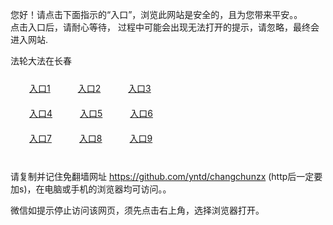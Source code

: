您好！请点击下面指示的“入口”，浏览此网站是安全的，且为您带来平安。。 <br/>
点击入口后，请耐心等待， 过程中可能会出现无法打开的提示，请忽略，最终会进入网站. </br>

法轮大法在长春<br/>
<div style="padding:10px"><a style="margin:20px" target="_blank" href="https://de9lhau9dg0vu.cloudfront.net/2Qpsp?itasz" id="ccLink1" rel="nofollow">入口1</a> <a target="_blank" style="margin:20px" href="https://ddo2b2zrt5ypr.cloudfront.net/2Qpsp?bkkfs" id="ccLink2" rel="nofollow">入口2</a> <a style="margin:20px" target="_blank" href="https://d1b3y85pm5vxr1.cloudfront.net/2Qpsp?dcxclu" id="ccLink3" rel="nofollow">入口3</a></div>

<div style="padding:10px" ><a style="margin:20px" target="_blank" href="https://de9lhau9dg0vu.cloudfront.net/2Qpsp?itasz" id="ccLink4" rel="nofollow">入口4</a> <a style="margin:20px" href="https://ddo2b2zrt5ypr.cloudfront.net/2Qpsp?bkkfs" target="_blank" id="ccLink5" rel="nofollow">入口5</a> <a style="margin:20px" href="https://d1b3y85pm5vxr1.cloudfront.net/2Qpsp?dcxclu" target="_blank" id="ccLink6" rel="nofollow">入口6</a></div>

<div style="padding:10px"><a style="margin:20px" target="_blank" href="https://de9lhau9dg0vu.cloudfront.net/2Qpsp?itasz" id="ccLink7" rel="nofollow">入口7</a> <a style="margin:20px" href="https://ddo2b2zrt5ypr.cloudfront.net/2Qpsp?bkkfs" target="_blank" id="ccLink8" rel="nofollow">入口8</a> <a style="margin:20px" target="_blank" href="https://d1b3y85pm5vxr1.cloudfront.net/2Qpsp?dcxclu" id="ccLink9" rel="nofollow">入口9</a></div>

<br/>



请复制并记住免翻墙网址 https://github.com/yntd/changchunzx (http后一定要加s)，在电脑或手机的浏览器均可访问。。<br/>

微信如提示停止访问该网页，须先点击右上角，选择浏览器打开。
